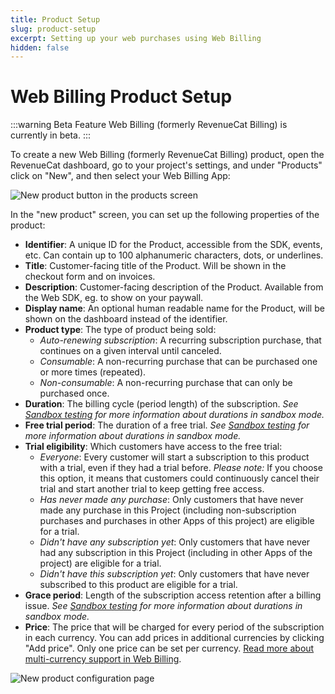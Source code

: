 ```yaml
---
title: Product Setup
slug: product-setup
excerpt: Setting up your web purchases using Web Billing
hidden: false
---
```


# Web Billing Product Setup

:::warning Beta Feature
Web Billing (formerly RevenueCat Billing) is currently in beta.
:::

To create a new Web Billing (formerly RevenueCat Billing) product, open the RevenueCat dashboard, go to your project's settings, and under "Products" click on "New", and then select your Web Billing App:

![New product button in the products screen](/images/web-billing/new-product.png)

In the "new product" screen, you can set up the following properties of the product:

- **Identifier**: A unique ID for the Product, accessible from the SDK, events, etc. Can contain up to 100 alphanumeric characters, dots, or underlines.
- **Title**: Customer-facing title of the Product. Will be shown in the checkout form and on invoices.
- **Description**: Customer-facing description of the Product. Available from the Web SDK, eg. to show on your paywall.
- **Display name**: An optional human readable name for the Product, will be shown on the dashboard instead of the identifier.
- **Product type**: The type of product being sold:
  - _Auto-renewing subscription_: A recurring subscription purchase, that continues on a given interval until canceled.
  - _Consumable_: A non-recurring purchase that can be purchased one or more times (repeated).
  - _Non-consumable_: A non-recurring purchase that can only be purchased once.
- **Duration**: The billing cycle (period length) of the subscription. _See [Sandbox testing](/web/web-billing#renewals-in-sandbox) for more information about durations in sandbox mode._
- **Free trial period**: The duration of a free trial. _See [Sandbox testing](/web/web-billing#renewals-in-sandbox) for more information about durations in sandbox mode._
- **Trial eligibility**: Which customers have access to the free trial:
  - _Everyone_: Every customer will start a subscription to this product with a trial, even if they had a trial before. _Please note:_ If you choose this option, it means that customers could continuously cancel their trial and start another trial to keep getting free access.
  - _Has never made any purchase_: Only customers that have never made any purchase in this Project (including non-subscription purchases and purchases in other Apps of this project) are eligible for a trial.
  - _Didn't have any subscription yet_: Only customers that have never had any subscription in this Project (including in other Apps of the project) are eligible for a trial.
  - _Didn't have this subscription yet_: Only customers that have never subscribed to this product are eligible for a trial.
- **Grace period**: Length of the subscription access retention after a billing issue. _See [Sandbox testing](/web/web-billing#renewals-in-sandbox) for more information about durations in sandbox mode._
- **Price**: The price that will be charged for every period of the subscription in each currency. You can add prices in additional currencies by clicking "Add price". Only one price can be set per currency. [Read more about multi-currency support in Web Billing](/web/web-billing/multi-currency-support).

![New product configuration page](/images/web-billing/new-product-configuration.png)
